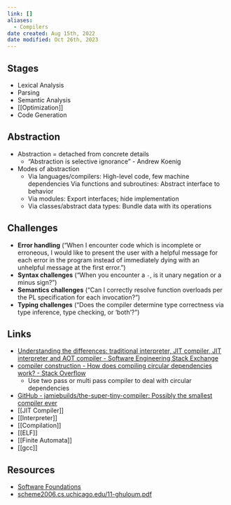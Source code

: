 ```yaml
---
link: []
aliases:
  - Compilers
date created: Aug 15th, 2022
date modified: Oct 26th, 2023
---
```


## Stages
- Lexical Analysis
- Parsing
- Semantic Analysis
- [[Optimization]]
- Code Generation

## Abstraction
- Abstraction = detached from concrete details 
	- “Abstraction is selective ignorance” - Andrew Koenig
- Modes of abstraction
	- Via languages/compilers: High-level code, few machine dependencies Via functions and subroutines: Abstract interface to behavior
	- Via modules: Export interfaces; hide implementation
	- Via classes/abstract data types: Bundle data with its operations

## Challenges
- **Error handling** (“When I encounter code which is incomplete or erroneous, I would like to present the user with a helpful message for each error in the program instead of immediately dying with an unhelpful message at the first error.”)
- **Syntax challenges** (“When you encounter a `-`, is it unary negation or a minus sign?”)
- **Semantics challenges** (“Can I correctly resolve function overloads per the PL specification for each invocation?”)
- **Typing challenges** (“Does the compiler determine type correctness via type inference, type checking, or ‘both’?”)

## Links
- [Understanding the differences: traditional interpreter, JIT compiler, JIT interpreter and AOT compiler - Software Engineering Stack Exchange](https://softwareengineering.stackexchange.com/questions/246094/understanding-the-differences-traditional-interpreter-jit-compiler-jit-interp)
- [compiler construction - How does compiling circular dependencies work? - Stack Overflow](https://stackoverflow.com/questions/3032874/how-does-compiling-circular-dependencies-work)
	- Use two pass or multi pass compiler to deal with circular dependencies
- [GitHub - jamiebuilds/the-super-tiny-compiler: Possibly the smallest compiler ever](https://github.com/jamiebuilds/the-super-tiny-compiler)
- [[JIT Compiler]]
- [[Interpreter]]
- [[Compilation]]
- [[ELF]]
- [[Finite Automata]]
- [[gcc]]

## Resources
- [Software Foundations](https://softwarefoundations.cis.upenn.edu/)
- [scheme2006.cs.uchicago.edu/11-ghuloum.pdf](http://scheme2006.cs.uchicago.edu/11-ghuloum.pdf)